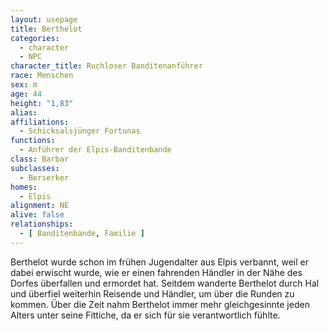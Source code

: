 ```yaml
---
layout: usepage
title: Berthelot
categories:
  - character
  - NPC
character_title: Ruchloser Banditenanführer
race: Menschen
sex: m
age: 44
height: "1,83"
alias:
affiliations:
  - Schicksalsjünger Fortunas
functions:
  - Anführer der Elpis-Banditenbande
class: Barbar
subclasses:
  - Berserker
homes:
  - Elpis
alignment: NE
alive: false
relationships:
  - [ Banditenbande, Familie ]
---
```


Berthelot wurde schon im frühen Jugendalter aus Elpis verbannt, weil er dabei erwischt wurde, wie er einen fahrenden
Händler in der Nähe des Dorfes überfallen und ermordet hat. Seitdem wanderte Berthelot durch Hal und überfiel weiterhin
Reisende und Händler, um über die Runden zu kommen. Über die Zeit nahm Berthelot immer mehr gleichgesinnte jeden Alters
unter seine Fittiche, da er sich für sie verantwortlich fühlte.